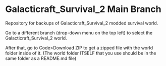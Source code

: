 # Galacticraft_Survival_2 Main Branch
Repository for backups of Galacticraft_Survival_2 modded survival world.

Go to a different branch (drop-down menu on the top left) to select the Galacticraft_Survival_2 world.

After that, go to Code>Download ZIP to get a zipped file with the world folder inside of it.
(The world folder ITSELF that you use should be in the same folder as a README.md file)
